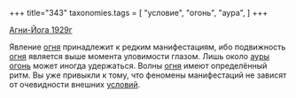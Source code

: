 +++
title="343"
taxonomies.tags = [
 "условие",
 "огонь",
 "аура",
]
+++

[Агни-Йога 1929г](/agni/1929)

Явление [огня](/tags/[огонь](/tags/огонь)) принадлежит к редким манифестациям, ибо подвижность [огня](/tags/[огонь](/tags/огонь)) является выше момента уловимости глазом. Лишь около [ауры](/tags/аура) [огонь](/tags/огонь) может иногда удержаться. Волны [огня](/tags/[огонь](/tags/огонь)) имеют определённый ритм. Вы уже привыкли к тому, что феномены манифестаций не зависят от очевидности внешних [условий](/tags/условие).